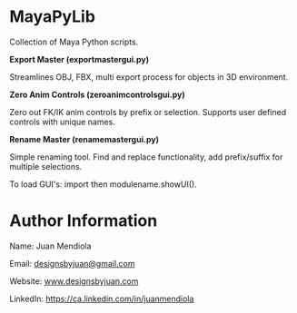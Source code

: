 # MayaPyLib
Collection of Maya Python scripts.

<b>Export Master (exportmastergui.py)</b>

Streamlines OBJ, FBX, multi export process for objects in 3D environment.  

<b>Zero Anim Controls (zeroanimcontrolsgui.py)</b>

Zero out FK/IK anim controls by prefix or selection.  Supports user defined controls with unique names.

<b>Rename Master (renamemastergui.py)</b>

Simple renaming tool.  Find and replace functionality, add prefix/suffix for multiple selections.

To load GUI's: import then modulename.showUI().

# Author Information
Name: Juan Mendiola

Email: designsbyjuan@gmail.com

Website: www.designsbyjuan.com

LinkedIn: https://ca.linkedin.com/in/juanmendiola


